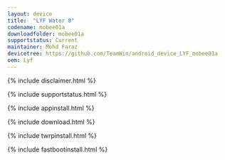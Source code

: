 ```yaml
---
layout: device
title:  "LYF Water 8"
codename: mobee01a
downloadfolder: mobee01a
supportstatus: Current
maintainer: Mohd Faraz
devicetree: https://github.com/TeamWin/android_device_LYF_mobee01a
oem: Lyf
---
```


{% include disclaimer.html %}

{% include supportstatus.html %}

{% include appinstall.html %}

{% include download.html %}

{% include twrpinstall.html %}

{% include fastbootinstall.html %}
